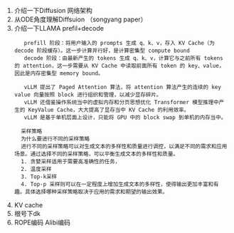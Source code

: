 1. 介绍一下Diffusion 网络架构
2. 从ODE角度理解Diffsuion （songyang paper）
3. 介绍一下LLAMA prefil+decode
   ```
      prefill 阶段：将用户输入的 prompts 生成 q、k、v，存入 KV Cache（为 decode 阶段缓存）。这一步计算并行好，是计算密集型 compute bound
      decode 阶段：由最新产生的 tokens 生成 q、k、v，计算它与之前所有 tokens 的 attention，这一步需要从 KV Cache 中读取前面所有 token 的 key、value，因此是内存密集型 memory bound。

      vLLM 提出了 Paged Attention 算法，将 attention 算法产生的连续的 key value 向量按照 block 进行组织和管理，以减少显存碎片。
      vLLM 还借鉴操作系统当中的虚拟内存和分页思想优化 Transformer 模型推理中产生的 KeyValue Cache，大大提高了显存当中 KV Cache 的利用效率。
      vLLM 是基于单机层面上设计，只能将 GPU 中的 block swap 到单机的内存当中。

   ```
   ```
     采样策略
     为什么要进行不同的采样策略
     进行不同的采样策略可以对生成文本的多样性和质量进行调控，以满足不同的需求和应用场景。通过选择不同的采样策略，可以平衡生成文本的多样性和质量。
     1. 贪婪采样适用于需要高准确性的任务，
     2. 温度采样
     3. Top-k采样
     4. Top-p 采样则可以在一定程度上增加生成文本的多样性，使得输出更加丰富和有趣。具体选择哪种采样策略取决于应用的需求和期望的输出效果。

   ```
5. KV cache
6. 根号下dk
7. ROPE编码 Alibi编码
